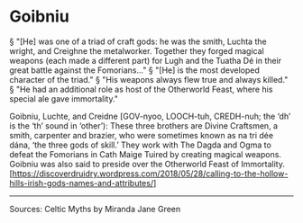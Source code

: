 # Goibniu
§ "[He] was one of a triad of craft gods: he was the smith, Luchta the wright, and Creighne the metalworker. Together they forged magical weapons (each made a different part) for Lugh and the Tuatha Dé in their great battle against the Fomorians..."
§ "[He] is the most developed character of the triad."
§ "His weapons always flew true and always killed."
§ "He had an additional role as host of the Otherworld Feast, where his special ale gave immortality."

Goibniu, Luchte, and Creidne [GOV-nyoo, LOOCH-tuh, CREDH-nuh; the ‘dh’ is the ‘th’ sound in ‘other’): These three brothers are Divine Craftsmen, a smith, carpenter and brazier, who were sometimes known as na tri dée dána, ‘the three gods of skill.’ They work with The Dagda and Ogma to defeat the Fomorians in Cath Maige Tuired by creating magical weapons. Goibniu was also said to preside over the Otherworld Feast of Immortality. [https://discoverdruidry.wordpress.com/2018/05/28/calling-to-the-hollow-hills-irish-gods-names-and-attributes/]

----------------------------------------------------------------------------------------------------------------------------------------------------------------
Sources:
	Celtic Myths by Miranda Jane Green


